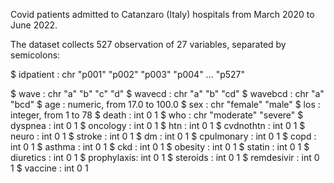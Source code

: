 Covid patients admitted to Catanzaro (Italy) hospitals from March 2020 to June 2022.


The dataset collects 527 observation of  27 variables, separated by semicolons:


 $ idpatient  : chr  "p001" "p002" "p003" "p004" ... "p527"
 
 $ wave       : chr  "a" "b" "c" "d" 
 $ wavecd     : chr  "a" "b" "cd" 
 $ wavebcd    : chr  "a" "bcd"
 $ age        : numeric, from 17.0 to 100.0
 $ sex        : chr  "female" "male"
 $ los        : integer, from 1 to 78
 $ death      : int  0 1 
 $ who        : chr  "moderate" "severe"
 $ dyspnea    : int  0 1 
 $ oncology   : int  0 1 
 $ htn        : int  0 1 
 $ cvdnothtn  : int  0 1 
 $ neuro      : int  0 1 
 $ stroke     : int  0 1 
 $ dm         : int  0 1 
 $ cpulmonary : int  0 1 
 $ copd       : int  0 1 
 $ asthma     : int  0 1 
 $ ckd        : int  0 1 
 $ obesity    : int  0 1 
 $ statin     : int  0 1 
 $ diuretics  : int  0 1 
 $ prophylaxis: int  0 1 
 $ steroids   : int  0 1 
 $ remdesivir : int  0 1 
 $ vaccine    : int  0 1

